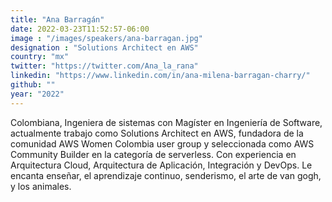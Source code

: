 ```yaml
---
title: "Ana Barragán"
date: 2022-03-23T11:52:57-06:00
image : "/images/speakers/ana-barragan.jpg"
designation : "Solutions Architect en AWS"
country: "mx"
twitter: "https://twitter.com/Ana_la_rana"
linkedin: "https://www.linkedin.com/in/ana-milena-barragan-charry/"
github: ""
year: "2022"
---
```


Colombiana, Ingeniera de sistemas con Magíster en Ingeniería de Software, actualmente trabajo como Solutions Architect en AWS, fundadora de la comunidad AWS Women Colombia user group y seleccionada como AWS Community Builder en la categoría de serverless. Con experiencia en Arquitectura Cloud, Arquitectura de Aplicación, Integración y DevOps. Le encanta enseñar, el aprendizaje continuo, senderismo, el arte de van gogh, y los animales.
